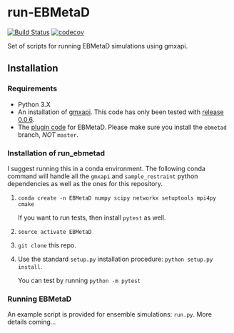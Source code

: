 # run-EBMetaD
[![Build Status](https://travis-ci.org/jmhays/run_ebmetad.svg?branch=master)](https://travis-ci.org/jmhays/run_ebmetad)
[![codecov](https://codecov.io/gh/jmhays/run_ebmetad/branch/master/graph/badge.svg)](https://codecov.io/gh/jmhays/run_ebmetad)

Set of scripts for running EBMetaD simulations using gmxapi. 

## Installation
### Requirements
- Python 3.X
- An installation of [gmxapi](https://github.com/kassonlab/gmxapi). This code has only been tested with [release 0.0.6](https://github.com/kassonlab/gmxapi/releases/tag/v0.0.6).
- The [plugin code](https://github.com/jmhays/sample_restraint) for EBMetaD. Please make sure you install the `ebmetad` branch, _*NOT*_ `master`.

### Installation of run_ebmetad
I suggest running this in a conda environment. The following conda command will handle all the `gmxapi` and `sample_restraint` python dependencies as well as the ones for this repository.

1. `conda create -n EBMetaD numpy scipy networkx setuptools mpi4py cmake`

    If you want to run tests, then install `pytest` as well.

2. `source activate EBMetaD`
3. `git clone` this repo.
4. Use the standard `setup.py` installation procedure: `python setup.py install`.

    You can test by running `python -m pytest` 

### Running EBMetaD
An example script is provided for ensemble simulations: `run.py`. More details coming...